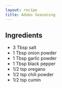 ```yaml
---
layout: recipe
title: Adobo Seasoning
---
```


## Ingredients

* 3 Tbsp salt
* 1 Tbsp onion powder
* 1 Tbsp garlic powder
* 1 Tbsp black pepper
* 1/2 tsp oregano
* 1/2 tsp chili powder
* 1/2 tsp cumin


